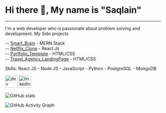 # Hi there 👋, My name is **"Saqlain"**
---
I'm a web developer who is passionate about problem solving and development. My Side projects

-- [Smart_Brain](https://smart-brain-1992.herokuapp.com/) - MERN Stack <br />
-- [Netflix_Clone](https://netflix-clone681.netlify.app/) - React Js <br />
-- [Portfolio_Template](https://saqlainrasheed.github.io) - HTML/CSS <br />
-- [Travel_Agency_LandingPage](https://objective-jackson-035def.netlify.app) - HTML/CSS  <br />

Skills:  React JS - Node JS - JavaScript - Python - PostgreSQL - MongoDB



 [<img src='https://cdn.jsdelivr.net/npm/simple-icons@3.0.1/icons/hashnode.svg' alt='dev' height='40'>](@Saqlain)  [<img src='https://cdn.jsdelivr.net/npm/simple-icons@3.0.1/icons/linkedin.svg' alt='linkedin' height='40'>](https://www.linkedin.com/in/saqlain-r/)  

![GitHub stats](https://github-readme-stats.vercel.app/api?username=saqlainrasheed&show_icons=true&count_private=true)  

![GitHub Activity Graph](https://activity-graph.herokuapp.com/graph?username=saqlainrasheed)  
